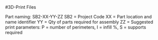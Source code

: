 #3D-Print Files

Part naming:
SB2-XX-YY-ZZ
SB2 = Project Code
XX = Part location and name identifier
YY = Qty of parts required for assembly
ZZ = Suggested print parameters: P = number of perimeters, I = infill %, S = supports required
